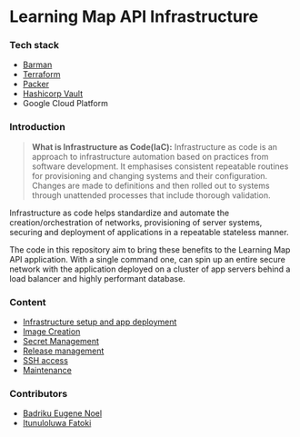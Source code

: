 # Learning Map API Infrastructure


### Tech stack
- [Barman](http://www.pgbarman.org/)
- [Terraform](https://www.terraform.io)
- [Packer](https://www.packer.io)
- [Hashicorp Vault](https://www.vaultproject.io)
- Google Cloud Platform


### Introduction

> **What is Infrastructure as Code(IaC):**
Infrastructure as code is an approach to infrastructure automation based on practices from software development. It emphasises consistent repeatable routines for provisioning and changing systems and their configuration. Changes are made to definitions and then rolled out to systems through unattended processes that include thorough validation.

Infrastructure as code helps standardize and automate the creation/orchestration of networks, provisioning of server systems, securing and deployment of  applications in a repeatable stateless manner.

The code in this repository aim to bring these benefits to the Learning Map API application. With a single command one, can spin up an entire secure network with the application deployed on a cluster of app servers behind a load balancer and highly performant database.


### Content

- [Infrastructure setup and app deployment](docs/infrastructure.md)
- [Image Creation](docs/machine_image.md)
- [Secret Management](docs/secret_management.md)
- [Release management](docs/release.md)
- [SSH access](docs/ssh.md)
- [Maintenance](docs/maintenance.md)

### Contributors

- [Badriku Eugene Noel](https://github.com/EugeneBad)
- [Itunuloluwa Fatoki](https://github.com/itunuworks)
